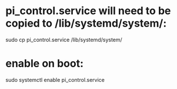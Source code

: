 # pi_control.service will need to be copied to /lib/systemd/system/:
sudo cp pi_control.service /lib/systemd/system/

# enable on boot:
sudo systemctl enable pi_control.service


